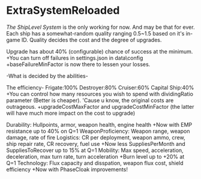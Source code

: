 # ExtraSystemReloaded

*The ShipLevel System* is the only working for now. And may be that for ever.
Each ship has a somewhat-random quality ranging 0.5~1.5 based on it's in-game ID. Quality decides the cost and the degree of upgrades.

Upgrade has about 40% (configurable) chance of success at the minimum.
+You can turn off failures in settings.json in data\config
+baseFailureMinFactor is now there to lessen your losses.

-What is decided by the abilities-

The efficiency-
		Frigate:100% Destroyer:80% Cruiser:60% Capital Ship:40%
+You can control how many resources you wish to spend with dividingRatio parameter (Better is cheaper). 'Cause u know, the original costs are outrageous.
+upgradeCostMaxFactor and upgradeCostMinFactor (the latter will have much more impact on the cost to upgrade)

Durability:
	Hullpoints, armor, weapon health, engine health
  +Now with EMP resistance up to 40% on Q=1
WeaponProficiency:
	Weapon range, weapon damage, rate of fire
Logistics:
	CR per deployment, weapon ammo, crew, ship repair rate, CR recovery, fuel use
  +Now less SuppliesPerMonth and SuppliesToRecover up to 15% at Q=1
Mobility:
	Max speed, acceleration, deceleration, max turn rate, turn acceleration
  +Burn level up to +20% at Q=1
Technology:
	Flux capacity and disspation, weapon flux cost, shield efficiency
  +Now with PhaseCloak improvements!
